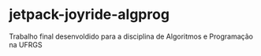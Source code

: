 # jetpack-joyride-algprog
 Trabalho final desenvoldido para a disciplina de Algoritmos e Programação na UFRGS
